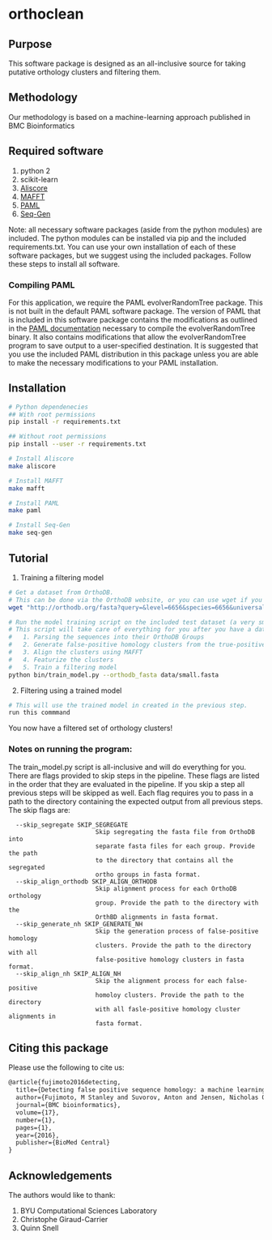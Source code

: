 # orthoclean

## Purpose

This software package is designed as an all-inclusive source for taking putative orthology clusters and filtering them.

## Methodology

Our methodology is based on a machine-learning approach published in BMC Bioinformatics 

## Required software

1. python 2
1. scikit-learn
1. [Aliscore](https://www.zfmk.de/en/research/research-centres-and-groups/aliscore)
1. [MAFFT](http://mafft.cbrc.jp/alignment/software/)
1. [PAML](http://abacus.gene.ucl.ac.uk/software/paml.html)
1. [Seq-Gen](http://tree.bio.ed.ac.uk/software/seqgen/)

Note: all necessary software packages (aside from the python modules) are included.
The python modules can be installed via pip and the included requirements.txt.
You can use your own installation of each of these software packages, but we suggest using the included packages.
Follow these steps to install all software.

### Compiling PAML
For this application, we require the PAML evolverRandomTree package.
This is not built in the default PAML software package.
The version of PAML that is included in this software package contains the modifications as outlined in the [PAML documentation](http://www.molecularevolution.org/molevolfiles/paml/pamlDOC.pdf) necessary to compile the evolverRandomTree binary.
It also contains modifications that allow the evolverRandomTree program to save output to a user-specified destination.
It is suggested that you use the included PAML distribution in this package unless you are able to make the necessary modifications to your PAML installation.

## Installation

```bash
# Python dependenecies
## With root permissions
pip install -r requirements.txt

## Without root permissions
pip install --user -r requirements.txt

# Install Aliscore
make aliscore

# Install MAFFT
make mafft

# Install PAML
make paml

# Install Seq-Gen
make seq-gen
```

## Tutorial

1. Training a filtering model

```bash
# Get a dataset from OrthoDB.
# This can be done via the OrthoDB website, or you can use wget if you know how to query their APIs
wget "http://orthodb.org/fasta?query=&level=6656&species=6656&universal=1&singlecopy=0.9"

# Run the model training script on the included test dataset (a very small subset of OrthoDB data)
# This script will take care of everything for you after you have a dataset from OrthoDB, includeing:
#   1. Parsing the sequences into their OrthoDB Groups
#   2. Generate false-positive homology clusters from the true-positive homology clusters
#   3. Align the clusters using MAFFT
#   4. Featurize the clusters
#   5. Train a filtering model
python bin/train_model.py --orthodb_fasta data/small.fasta
```

2. Filtering using a trained model

```bash
# This will use the trained model in created in the previous step.
run this commmand
```

You now have a filtered set of orthology clusters!

### Notes on running the program:

The train_model.py script is all-inclusive and will do everything for you.
There are flags provided to skip steps in the pipeline.
These flags are listed in the order that they are evaluated in the pipeline.
If you skip a step all previous steps will be skipped as well.
Each flag requires you to pass in a path to the directory containing the expected output from all previous steps.
The skip flags are:

```
  --skip_segregate SKIP_SEGREGATE
                        Skip segregating the fasta file from OrthoDB into
                        separate fasta files for each group. Provide the path
                        to the directory that contains all the segregated
                        ortho groups in fasta format.
  --skip_align_orthodb SKIP_ALIGN_ORTHODB
                        Skip alignment process for each OrthoDB orthology
                        group. Provide the path to the directory with the
                        OrthBD alignments in fasta format.
  --skip_generate_nh SKIP_GENERATE_NH
                        Skip the generation process of false-positive homology
                        clusters. Provide the path to the directory with all
                        false-positive homology clusters in fasta format.
  --skip_align_nh SKIP_ALIGN_NH
                        Skip the alignment process for each false-positive
                        homoloy clusters. Provide the path to the directory
                        with all fasle-positive homology cluster alignments in
                        fasta format.
```

## Citing this package

Please use the following to cite us:

```tex
@article{fujimoto2016detecting,
  title={Detecting false positive sequence homology: a machine learning approach},
  author={Fujimoto, M Stanley and Suvorov, Anton and Jensen, Nicholas O and Clement, Mark J and Bybee, Seth M},
  journal={BMC bioinformatics},
  volume={17},
  number={1},
  pages={1},
  year={2016},
  publisher={BioMed Central}
}
```

## Acknowledgements

The authors would like to thank:

1. BYU Computational Sciences Laboratory
1. Christophe Giraud-Carrier
1. Quinn Snell
